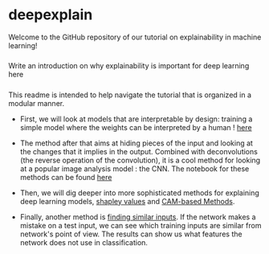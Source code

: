 # deepexplain

Welcome to the GitHub repository of our tutorial on explainability in machine learning!

#####
Write an introduction on why explainability is important for deep learning here
#####

This readme is intended to help navigate the tutorial that is organized in a modular manner.



+ First, we will look at models that are interpretable by design: training a simple model where the weights can be interpreted by a human ! [here](01_intro_interpretability_by_design.ipynb)

+ The method after that aims at hiding pieces of the input and looking at the changes that it implies in the output. Combined with deconvolutions (the reverse operation of the convolution), it is a cool method for looking at a popular image analysis model : the CNN. The notebook for these methods can be found [here](02_deconv_occ_final.ipynb)


+ Then, we will dig deeper into more sophisticated methods for explaining deep learning models, [shapley values](03_Explainable_AI_With_SHAP.ipynb) and [CAM-based Methods](04_CAM_based_Methods.ipynb).



+ Finally, another method is [finding similar inputs](05_similar_inputs.ipynb). If the network makes a mistake on a test input, we can see which training inputs are similar from network's point of view. The results can show us what features the network does not use in classification.  
